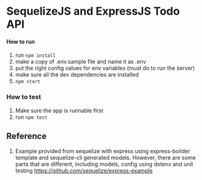 # SequelizeJS and ExpressJS Todo API

#### How to run
1. run ```npm install```
2. make a copy of .env.sample file and name it as .env
3. put the right config values for env variables (must do to run the server)
4. make sure all the dev dependencies are installed
5. ```npm start```

### How to test
1. Make sure the app is runnable first
2. run ```npm test```

## Reference
1. Example provided from sequelize with express using express-boilder template and sequelize-cli generated models. However, there are some parts that are different, including models, config using dotenv and unit testing
https://github.com/sequelize/express-example